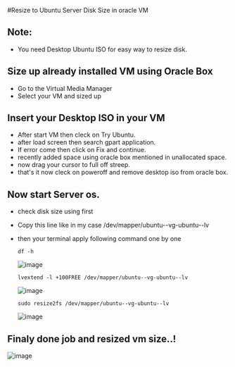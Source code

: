 #Resize to Ubuntu Server Disk Size in oracle VM
## Note:
* You need Desktop Ubuntu ISO for easy way to resize disk.

## Size up already installed VM using Oracle Box
* Go to the Virtual Media Manager
* Select your VM and sized up

## Insert your Desktop ISO in your VM
* After start VM then cleck on Try Ubuntu.
* after load screen then search gpart application.
* If error come then click on Fix and continue.
* recently added space using oracle box mentioned in unallocated space.
* now drag your cursor to full off streep.
* that's it now cleck on poweroff and remove desktop iso from oracle box.

## Now start Server os.
* check disk size using first
* Copy this line like in my case /dev/mapper/ubuntu--vg-ubuntu--lv
* then your terminal apply following command one by one
  ```
  df -h
  ```
  ![image](https://github.com/pra17shant/Installation/assets/99401472/fcc29b4b-4edd-481a-9641-ae88fae451b4)

  ```
  lvextend -l +100FREE /dev/mapper/ubuntu--vg-ubuntu--lv
  ```
  ![image](https://github.com/pra17shant/Installation/assets/99401472/f1bfa3c2-2362-4a11-977e-49a83cd0e4c6)

  ```
  sudo resize2fs /dev/mapper/ubuntu--vg-ubuntu--lv
  ```
  ![image](https://github.com/pra17shant/Installation/assets/99401472/fd4c06b8-c465-4e31-90e6-5e684f97bf19)

## Finaly done job and resized vm size..!

  ![image](https://github.com/pra17shant/Installation/assets/99401472/e0b0a6b4-191b-4b95-b6cc-c352100156b7)

  
  
